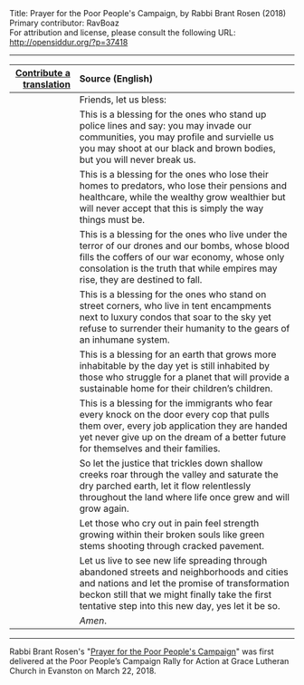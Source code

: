 <html>
<head></head>
<body>
Title: Prayer for the Poor People's Campaign, by Rabbi Brant Rosen (2018)<br />
Primary contributor: RavBoaz<br />
For attribution and license, please consult the following URL: <a href="http://opensiddur.org/?p=37418">http://opensiddur.org/?p=37418</a>
<p />
<hr />

<table style="margin-left: auto;margin-right: auto;" class="draggable">
<thead><tr><th id="x" style="text-align: right;"><a href="/contribute/upload">Contribute a translation</a></th><th style="text-align: left;">Source (English)</th></tr></thead>
<tbody>
<tr><td style="vertical-align:top;">
<div class="liturgy"><span lang="he">

</span></div></td>
 
<td style="vertical-align:top;">
<div class="english">
<span class="instruction">Friends, let us bless:</span>
</div></td></tr>


<tr><td style="vertical-align:top;">
<div class="liturgy"><span lang="he">

</span></div></td>
 
<td style="vertical-align:top;">
<div class="english">
This is a blessing for the ones
who stand up police lines and say:
you may invade our communities,
you may profile and survielle us
you may shoot at our black and brown bodies,
but you will never break us.
</div></td></tr>


<tr><td style="vertical-align:top;">
<div class="liturgy"><span lang="he">

</span></div></td>
 
<td style="vertical-align:top;">
<div class="english">
This is a blessing for the ones
who lose their homes to predators,
who lose their pensions and healthcare,
while the wealthy grow wealthier
but will never accept that this
is simply the way things must be.
</div></td></tr>


<tr><td style="vertical-align:top;">
<div class="liturgy"><span lang="he">

</span></div></td>
 
<td style="vertical-align:top;">
<div class="english">
This is a blessing for the ones
who live under the terror
of our drones and our bombs,
whose blood fills the coffers
of our war economy,
whose only consolation is the truth
that while empires may rise,
they are destined to fall.
</div></td></tr>


<tr><td style="vertical-align:top;">
<div class="liturgy"><span lang="he">

</span></div></td>
 
<td style="vertical-align:top;">
<div class="english">
This is a blessing for the ones
who stand on street corners,
who live in tent encampments
next to luxury condos that soar to the sky
yet refuse to surrender their humanity
to the gears of an inhumane system.
</div></td></tr>


<tr><td style="vertical-align:top;">
<div class="liturgy"><span lang="he">

</span></div></td>
 
<td style="vertical-align:top;">
<div class="english">
This is a blessing for an earth
that grows more inhabitable by the day
yet is still inhabited by those who struggle
for a planet that will provide a sustainable home
for their children’s children.
</div></td></tr>


<tr><td style="vertical-align:top;">
<div class="liturgy"><span lang="he">

</span></div></td>
 
<td style="vertical-align:top;">
<div class="english">
This is a blessing for the immigrants
who fear every knock on the door
every cop that pulls them over,
every job application they are handed
yet never give up on the dream
of a better future for themselves
and their families.
</div></td></tr>


<tr><td style="vertical-align:top;">
<div class="liturgy"><span lang="he">

</span></div></td>
 
<td style="vertical-align:top;">
<div class="english">
So let the justice
that trickles down shallow creeks
roar through the valley and saturate
the dry parched earth,
let it flow relentlessly throughout the land
where life once grew and will grow again.
</div></td></tr>


<tr><td style="vertical-align:top;">
<div class="liturgy"><span lang="he">

</span></div></td>
 
<td style="vertical-align:top;">
<div class="english">
Let those who cry out in pain
feel strength growing within their broken souls
like green stems shooting through
cracked pavement.
</div></td></tr>


<tr><td style="vertical-align:top;">
<div class="liturgy"><span lang="he">

</span></div></td>
 
<td style="vertical-align:top;">
<div class="english">
Let us live to see new life spreading
through abandoned streets and
neighborhoods and cities and nations and
let the promise of transformation beckon still
that we might finally take the first
tentative step into this new day, yes
let it be so.
</div></td></tr>


<tr><td style="vertical-align:top;">
<div class="liturgy"><span lang="he">

</span></div></td>
 
<td style="vertical-align:top;">
<div class="english">
<em>Amen</em>.
</div></td></tr>
</tbody></table>

<hr />

Rabbi Brant Rosen's "<a href="https://rabbibrant.com/2018/03/23/prayer-for-the-poor-peoples-campaign/">Prayer for the Poor People's Campaign</a>" was first delivered at the Poor People’s Campaign Rally for Action at Grace Lutheran Church in Evanston on March 22, 2018.

&nbsp;






</body>
</html>